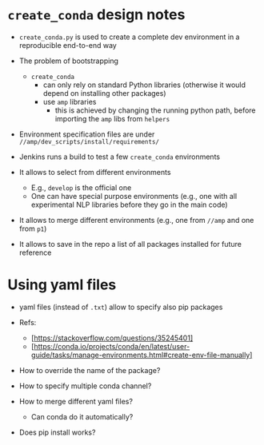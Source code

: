 # `create_conda` design notes

- `create_conda.py` is used to create a complete dev environment in a
  reproducible end-to-end way
  
- The problem of bootstrapping
    - `create_conda`
        - can only rely on standard Python libraries (otherwise it would depend on
          installing other packages)
        - use `amp` libraries
            - this is achieved by changing the running python path, before
             importing the `amp` libs from `helpers`
        
- Environment specification files are under
  `//amp/dev_scripts/install/requirements/`
  
- Jenkins runs a build to test a few `create_conda` environments

- It allows to select from different environments
    - E.g., `develop` is the official one
    - One can have special purpose environments (e.g., one with all
      experimental NLP libraries before they go in the main code)

- It allows to merge different environments (e.g., one from `//amp` and one
  from `p1`)
  
- It allows to save in the repo a list of all packages installed for future
  reference
  
# Using yaml files

- yaml files (instead of `.txt`) allow to specify also pip packages
- Refs:
    - [https://stackoverflow.com/questions/35245401]
    - [https://conda.io/projects/conda/en/latest/user-guide/tasks/manage-environments.html#create-env-file-manually]
    
- How to override the name of the package?
- How to specify multiple conda channel?
- How to merge different yaml files?
    - Can conda do it automatically?
- Does pip install works?
